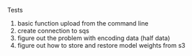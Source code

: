 Tests
1. basic function upload from the command line
2. create connection to sqs
3. figure out the problem with encoding data (half data)
4. figure out how to store and restore model weights from s3
